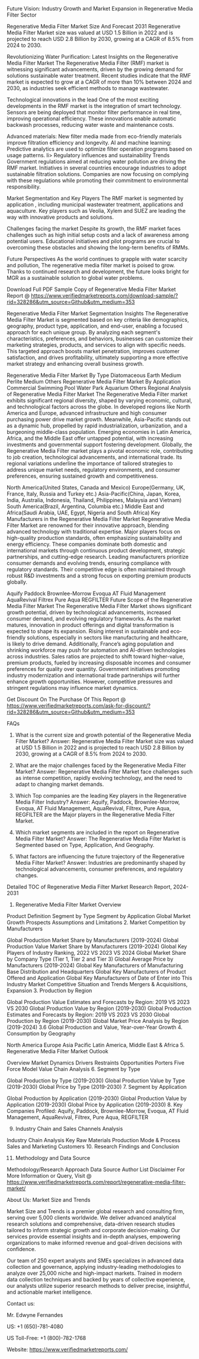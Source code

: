Future Vision: Industry Growth and Market Expansion in Regenerative Media Filter Sector


Regenerative Media Filter Market Size And Forecast 2031
Regenerative Media Filter Market size was valued at USD 1.5 Billion in 2022 and is projected to reach USD 2.8 Billion by 2030, growing at a CAGR of 8.5% from 2024 to 2030.

Revolutionizing Water Purification: Latest Insights on the Regenerative Media Filter Market
The Regenerative Media Filter (RMF) market is witnessing significant advancements, driven by the growing demand for solutions sustainable water treatment. Recent studies indicate that the RMF market is expected to grow at a CAGR of more than 10% between 2024 and 2030, as industries seek efficient methods to manage wastewater.

Technological innovations in the lead
One of the most exciting developments in the RMF market is the integration of smart technology. Sensors are being deployed that monitor filter performance in real time, improving operational efficiency. These innovations enable automatic backwash processes, reducing water waste and maintenance costs.

Advanced materials: New filter media made from eco-friendly materials improve filtration efficiency and longevity.
AI and machine learning: Predictive analytics are used to optimize filter operation programs based on usage patterns. li>
Regulatory influences and sustainability Trends
Government regulations aimed at reducing water pollution are driving the RMF market. Initiatives in several countries encourage industries to adopt sustainable filtration solutions. Companies are now focusing on complying with these regulations while promoting their commitment to environmental responsibility.

Market Segmentation and Key Players
The RMF market is segmented by application , including municipal wastewater treatment, applications and aquaculture. Key players such as Veolia, Xylem and SUEZ are leading the way with innovative products and solutions.

Challenges facing the market
Despite its growth, the RMF market faces challenges such as high initial setup costs and a lack of awareness among potential users. Educational initiatives and pilot programs are crucial to overcoming these obstacles and showing the long-term benefits of RMMs.

Future Perspectives
As the world continues to grapple with water scarcity and pollution, The regenerative media filter market is poised to grow. Thanks to continued research and development, the future looks bright for MGR as a sustainable solution to global water problems.

Download Full PDF Sample Copy of Regenerative Media Filter Market Report @ https://www.verifiedmarketreports.com/download-sample/?rid=328286&utm_source=Github&utm_medium=353

Regenerative Media Filter Market Segmentation Insights
The Regenerative Media Filter Market is segmented based on key criteria like demographics, geography, product type, application, and end-user, enabling a focused approach for each unique group. By analyzing each segment's characteristics, preferences, and behaviors, businesses can customize their marketing strategies, products, and services to align with specific needs. This targeted approach boosts market penetration, improves customer satisfaction, and drives profitability, ultimately supporting a more effective market strategy and enhancing overall business growth.

Regenerative Media Filter Market By Type
Diatomaceous Earth Medium
Perlite Medium
Others
Regenerative Media Filter Market By Application
Commercial Swimming Pool
Water Park
Aquarium
Others
Regional Analysis of Regenerative Media Filter Market
The Regenerative Media Filter market exhibits significant regional diversity, shaped by varying economic, cultural, and technological factors across the globe. In developed regions like North America and Europe, advanced infrastructure and high consumer purchasing power drive market growth. Meanwhile, Asia-Pacific stands out as a dynamic hub, propelled by rapid industrialization, urbanization, and a burgeoning middle-class population. Emerging economies in Latin America, Africa, and the Middle East offer untapped potential, with increasing investments and governmental support fostering development. Globally, the Regenerative Media Filter market plays a pivotal economic role, contributing to job creation, technological advancements, and international trade. Its regional variations underline the importance of tailored strategies to address unique market needs, regulatory environments, and consumer preferences, ensuring sustained growth and competitiveness.

North America(United States, Canada and Mexico)
Europe(Germany, UK, France, Italy, Russia and Turkey etc.)
Asia-Pacific(China, Japan, Korea, India, Australia, Indonesia, Thailand, Philippines, Malaysia and Vietnam)
South America(Brazil, Argentina, Columbia etc.)
Middle East and Africa(Saudi Arabia, UAE, Egypt, Nigeria and South Africa)
Key Manufacturers in the Regenerative Media Filter Market
Regenerative Media Filter Market are renowned for their innovative approach, blending advanced technology with traditional expertise. Major players focus on high-quality production standards, often emphasizing sustainability and energy efficiency. These companies dominate both domestic and international markets through continuous product development, strategic partnerships, and cutting-edge research. Leading manufacturers prioritize consumer demands and evolving trends, ensuring compliance with regulatory standards. Their competitive edge is often maintained through robust R&D investments and a strong focus on exporting premium products globally.

Aquify
Paddock
Brownlee-Morrow
Evoqua
AT Fluid Management
AquaRevival
Filtrex
Pure Aqua
REGFILTER
Future Scope of the Regenerative Media Filter Market
The Regenerative Media Filter Market shows significant growth potential, driven by technological advancements, increased consumer demand, and evolving regulatory frameworks. As the market matures, innovation in product offerings and digital transformation is expected to shape its expansion. Rising interest in sustainable and eco-friendly solutions, especially in sectors like manufacturing and healthcare, is likely to drive demand. Additionally, France’s aging population and shrinking workforce may push for automation and AI-driven technologies across industries. Sales ratios are projected to shift toward higher-value, premium products, fueled by increasing disposable incomes and consumer preferences for quality over quantity. Government initiatives promoting industry modernization and international trade partnerships will further enhance growth opportunities. However, competitive pressures and stringent regulations may influence market dynamics.

Get Discount On The Purchase Of This Report @ https://www.verifiedmarketreports.com/ask-for-discount/?rid=328286&utm_source=Github&utm_medium=353

FAQs
1. What is the current size and growth potential of the Regenerative Media Filter Market?
Answer: Regenerative Media Filter Market size was valued at USD 1.5 Billion in 2022 and is projected to reach USD 2.8 Billion by 2030, growing at a CAGR of 8.5% from 2024 to 2030.

2. What are the major challenges faced by the Regenerative Media Filter Market?
Answer: Regenerative Media Filter Market face challenges such as intense competition, rapidly evolving technology, and the need to adapt to changing market demands.

3. Which Top companies are the leading Key players in the Regenerative Media Filter Industry?
Answer: Aquify, Paddock, Brownlee-Morrow, Evoqua, AT Fluid Management, AquaRevival, Filtrex, Pure Aqua, REGFILTER are the Major players in the Regenerative Media Filter Market.

4. Which market segments are included in the report on Regenerative Media Filter Market?
Answer: The Regenerative Media Filter Market is Segmented based on Type, Application, And Geography.

5. What factors are influencing the future trajectory of the Regenerative Media Filter Market?
Answer: Industries are predominantly shaped by technological advancements, consumer preferences, and regulatory changes.

Detailed TOC of Regenerative Media Filter Market Research Report, 2024-2031
1. Regenerative Media Filter Market Overview

Product Definition
Segment by Type
Segment by Application
Global Market Growth Prospects
Assumptions and Limitations
2. Market Competition by Manufacturers

Global Production Market Share by Manufacturers (2019-2024)
Global Production Value Market Share by Manufacturers (2019-2024)
Global Key Players of Industry Ranking, 2022 VS 2023 VS 2024
Global Market Share by Company Type (Tier 1, Tier 2 and Tier 3)
Global Average Price by Manufacturers (2019-2024)
Global Key Manufacturers of Manufacturing Base Distribution and Headquarters
Global Key Manufacturers of Product Offered and Application
Global Key Manufacturers of Date of Enter into This Industry
Market Competitive Situation and Trends
Mergers & Acquisitions, Expansion
3. Production by Region

Global Production Value Estimates and Forecasts by Region: 2019 VS 2023 VS 2030
Global Production Value by Region (2019-2030)
Global Production Estimates and Forecasts by Region: 2019 VS 2023 VS 2030
Global Production by Region (2019-2030)
Global Market Price Analysis by Region (2019-2024) 3.6 Global Production and Value, Year-over-Year Growth
4. Consumption by Geography

North America
Europe
Asia Pacific
Latin America, Middle East & Africa
5. Regenerative Media Filter Market Outlook

Overview
Market Dynamics
Drivers
Restraints
Opportunities
Porters Five Force Model
Value Chain Analysis 
6. Segment by Type

Global Production by Type (2019-2030)
Global Production Value by Type (2019-2030)
Global Price by Type (2019-2030)
7. Segment by Application

Global Production by Application (2019-2030)
Global Production Value by Application (2019-2030)
Global Price by Application (2019-2030)
8. Key Companies Profiled: Aquify, Paddock, Brownlee-Morrow, Evoqua, AT Fluid Management, AquaRevival, Filtrex, Pure Aqua, REGFILTER

9. Industry Chain and Sales Channels Analysis

Industry Chain Analysis
Key Raw Materials
Production Mode & Process
Sales and Marketing
Customers
10. Research Findings and Conclusion

11. Methodology and Data Source

Methodology/Research Approach
Data Source
Author List
Disclaimer
For More Information or Query, Visit @ https://www.verifiedmarketreports.com/report/regenerative-media-filter-market/

About Us: Market Size and Trends

Market Size and Trends is a premier global research and consulting firm, serving over 5,000 clients worldwide. We deliver advanced analytical research solutions and comprehensive, data-driven research studies tailored to inform strategic growth and corporate decision-making. Our services provide essential insights and in-depth analyses, empowering organizations to make informed revenue and goal-driven decisions with confidence.

Our team of 250 expert analysts and SMEs specializes in advanced data collection and governance, applying industry-leading methodologies to analyze over 25,000 niche and high-impact markets. Trained in modern data collection techniques and backed by years of collective experience, our analysts utilize superior research methods to deliver precise, insightful, and actionable market intelligence.

Contact us:

Mr. Edwyne Fernandes

US: +1 (650)-781-4080

US Toll-Free: +1 (800)-782-1768

Website: https://www.verifiedmarketreports.com/
